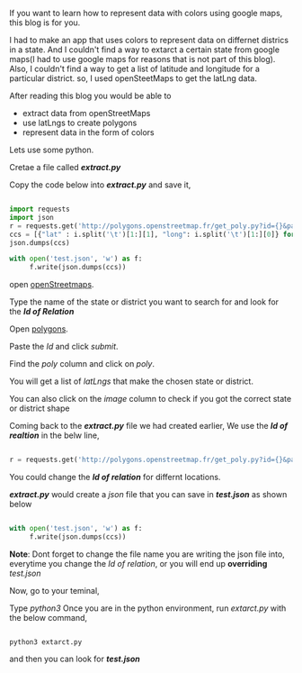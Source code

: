 If you want to learn how to represent data with colors using google maps, this blog is for you.




I had to make an app that uses colors to represent data on differnet districs in a state.
And I couldn't find a way to extarct a certain state from google maps(I had to use google maps for reasons that is not part of this blog). 
Also, I couldn't find a way to get a list of latitude and longitude for a particular district. so, I used openSteetMaps to get the latLng data.



After reading this blog you would be able to 

* extract data from openStreetMaps
* use latLngs to create polygons
* represent data in the form of colors


Lets use some python.

Cretae a file called **_extract.py_**

Copy the code below into **_extract.py_** and save it,


```python

import requests
import json
r = requests.get('http://polygons.openstreetmap.fr/get_poly.py?id={}&params=0'.format(1942920))
ccs = [{"lat" : i.split('\t')[1:][1], "long": i.split('\t')[1:][0]} for i in r.text.split('\n')[2:-3]]
json.dumps(ccs)

with open('test.json', 'w') as f:
     f.write(json.dumps(ccs))

```

open [openStreetmaps](https://www.openstreetmap.org).

Type the name of the state or district you want to search for and look for the **_Id of Relation_**

Open [polygons](http://polygons.openstreetmap.fr/index.py).

Paste the _Id_ and click _submit_.

Find the _poly_ column and click on _poly_.

You will get a list of _latLngs_ that make the chosen state or district.

You can also click on the _image_ column to check if you got the correct state or district shape

Coming back to the **_extract.py_** file we had created earlier,
We use the **_Id of realtion_** in the belw line,

```python

r = requests.get('http://polygons.openstreetmap.fr/get_poly.py?id={}&params=0'.format(1942920))

```

You could change the **_Id of relation_** for differnt locations.

**_extract.py_** would create a _json_ file that you can save in **_test.json_** as shown below

```python

with open('test.json', 'w') as f:
     f.write(json.dumps(ccs))

```

**Note**: Dont forget to change the file name you are writing the json file into, everytime you change the _Id of relation_, or you will end up **overriding** _test.json_ 

Now, go to your teminal,

Type _python3_
Once you are in the python environment, run _extarct.py_ with the below command,

```

python3 extarct.py

```

and then you can look for **_test.json_**
